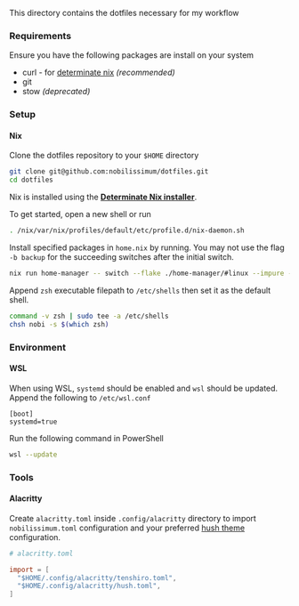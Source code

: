 This directory contains the dotfiles necessary for my workflow

### Requirements

Ensure you have the following packages are install on your system

- curl - for [determinate nix](#nix) _(recommended)_
- git
- stow _(deprecated)_

### Setup

#### Nix

Clone the dotfiles repository to your `$HOME` directory

```sh
git clone git@github.com:nobilissimum/dotfiles.git
cd dotfiles
```

Nix is installed using the **[Determinate Nix installer](https://github.com/DeterminateSystems/nix-installer?tab=readme-ov-file#install-determinate)**.

To get started, open a new shell or run

```sh
. /nix/var/nix/profiles/default/etc/profile.d/nix-daemon.sh
```

Install specified packages in `home.nix` by running. You may not use the flag `-b backup` for the succeeding switches after the initial switch.

```sh
nix run home-manager -- switch --flake ./home-manager/#linux --impure -b backup
```

Append `zsh` executable filepath to `/etc/shells` then set it as the default shell.

```sh
command -v zsh | sudo tee -a /etc/shells
chsh nobi -s $(which zsh)
```

### Environment

#### WSL

When using WSL, `systemd` should be enabled and `wsl` should be updated. Append the following to `/etc/wsl.conf`

```
[boot]
systemd=true
```

Run the following command in PowerShell

```sh
wsl --update
```

### Tools

#### Alacritty

Create `alacritty.toml` inside `.config/alacritty` directory to import `nobilissimum.toml` configuration and your preferred [hush theme](https://github.com/nobilissimum/hush-alacritty) configuration.

```toml
# alacritty.toml

import = [
  "$HOME/.config/alacritty/tenshiro.toml",
  "$HOME/.config/alacritty/hush.toml",
]
```
